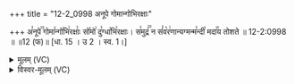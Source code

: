 +++
title = "12-2_0998 अनूपे गोमान्गोभिरक्षाः"

+++
अ꣣नूपे꣢꣫ गोमा꣣न्गो꣡भि꣢रक्षाः꣣ सो꣡मो꣢ दु꣣ग्धा꣡भि꣢रक्षाः। स꣣मुद्रं꣢꣫ न सं꣣व꣡र꣢णान्यग्मन्म꣣न्दी꣡ मदा꣢꣯य तोशते ॥ 12-2:0998 ॥ ॥12 (फ)॥ [धा. 15 । उ 2 । स्व. 1।]

<details><summary>मूलम् (VC)</summary>

अ꣣नूपे꣢꣫ गोमा꣣न्गो꣡भि꣢रक्षाः꣣ सो꣡मो꣢ दु꣣ग्धा꣡भि꣢रक्षाः । स꣣मुद्रं꣢꣫ न सं꣣व꣡र꣢णान्यग्मन्म꣣न्दी꣡ मदा꣢꣯य तोशते ॥९९८॥
</details>

<details><summary>विस्वर-मूलम् (VC)</summary>

अनूपे गोमान्गोभिरक्षाः सोमो दुग्धाभिरक्षाः । समुद्रं न संवरणान्यग्मन्मन्दी मदाय तोशते ॥९९८॥
</details>